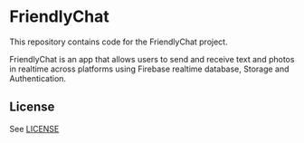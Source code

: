 # FriendlyChat

This repository contains code for the FriendlyChat project.

FriendlyChat is an app that allows users to send and receive text and photos in realtime across platforms using Firebase realtime database, Storage and Authentication.

## License
See [LICENSE](LICENSE)
